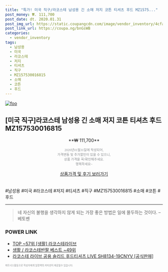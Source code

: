 ```yaml
--- 
title: "특가! 미국 직구/라코스테 남성용 긴 소매 저지 코튼 티셔츠 후드 MZ1575..." 
post_money: ₩. 111,700 
post_date: dt. 2020.01.31 
post_img_url: https://static.coupangcdn.com/image/vendor_inventory/4cfa/dbbe5daea207b5342f9bb2cb8dbbc3aaa81077b2b43129a92548ff8e90db.jpg 
post_link_url: https://coupa.ng/bnGsWB 
categories: 
  - vendor_inventory 
tags: 
  - 남성용 
  - 미국 
  - 라코스테 
  - 저지 
  - 티셔츠 
  - 직구 
  - MZ157530016815 
  - 소매 
  - 코튼 
  - 후드 
--- 
```

[![foo](https://static.coupangcdn.com/image/vendor_inventory/4cfa/dbbe5daea207b5342f9bb2cb8dbbc3aaa81077b2b43129a92548ff8e90db.jpg)](https://coupa.ng/bnGsWB) 

## [미국 직구]라코스테 남성용 긴 소매 저지 코튼 티셔츠 후드 MZ157530016815 
<p style="text-align: center;">**₩ 111,700**</p> 
<p style="text-align: center;"><span style="color: #898c8f; font-family: Georgia,Times,serif; font-size: 0.75em;">2020년01월31일에 작성되어, <br>가격변동 및 추가할인이 있을 수 있으니,<br> 상품 가격을 꼭!확인해주세요.<br>행복하세요~</span> 
</p>	 
<div markdown="0" style="text-align: center;"><a href="https://coupa.ng/bnGsWB" class="btn btn--success">상품가격 및 후기 보러가기</a></div> 
<br><br> 
  #남성용 #미국 #라코스테 #저지 #티셔츠 #직구 #MZ157530016815 #소매 #코튼 #후드 
<hr> 

> 네 자신의 불행을 생각하지 않게 되는 가장 좋은 방법은 일에 몰두하는 것이다. – 베토벤 


### POWER LINK

* <a href="https://blog.naver.com/an0733/221784491992" target="_blank"> TOP ~57위 [생활] 라코스테라이브</a>
* <a href="https://blog.naver.com/santokki14/221782985521" target="_blank">생활 / 라코스테반팔 베스트 ~49위</a>
* <a href="https://blog.naver.com/sakai111/221784503617" target="_blank">라코스테 라이브 공용 솔리드 후드티셔츠 LIVE SH8134-19CNYV [공식판매]</a>

<span style="color: #898c8f; font-family: Georgia,Times,serif; font-size: 0.55em;">파트너스활동으로 작성자에게 일정액의 커미션이 제공될수 있습니다.</span> 
